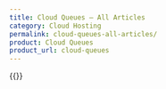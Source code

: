 ```yaml
---
title: Cloud Queues – All Articles
category: Cloud Hosting
permalink: cloud-queues-all-articles/
product: Cloud Queues
product_url: cloud-queues
---
```



{{<list product_url="cloud-queues">}}
